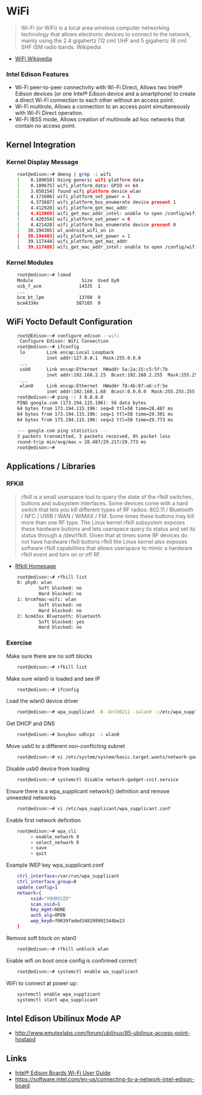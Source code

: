 WiFi
==

> Wi-Fi (or WiFi) is a local area wireless computer networking technology that allows electronic devices to connect to the network, mainly using the 2.4 gigahertz (12 cm) UHF and 5 gigahertz (6 cm) SHF ISM radio bands. Wikipedia

- [WiFi Wikipedia](https://en.wikipedia.org/wiki/Wi-Fi)

### Intel Edison Features

- Wi-Fi peer-to-peer connectivity with Wi-Fi Direct, Allows two Intel® Edison devices (or one Intel® Edison device and a smartphone) to create a direct Wi-Fi connection to each other without an access point.
- Wi-Fi multirole, Allows a connection to an access point simultaneously with Wi-Fi Direct operation. 
- Wi-Fi IBSS mode, Allows creation of multinode ad hoc networks that contain no access point.

## Kernel Integration

### Kernel Display Message

```sh
    root@edison:~# dmesg | grep -i wifi
    [    0.189658] Using generic wifi platform data
    [    0.189675] wifi_platform_data: GPIO == 64
    [    3.850154] found wifi platform device wlan
    [    4.171606] wifi_platform_set_power = 1
    [    4.373687] wifi_platform_bus_enumerate device present 1
    [    4.412928] wifi_platform_get_mac_addr
    [    4.413069] wifi_get_mac_addr_intel: unable to open /config/wifi/mac.txt
    [    4.420354] wifi_platform_set_power = 0
    [    4.421428] wifi_platform_bus_enumerate device present 0
    [   38.194385] wl_android_wifi_on in
    [   38.194403] wifi_platform_set_power = 1
    [   39.117444] wifi_platform_get_mac_addr
    [   39.117488] wifi_get_mac_addr_intel: unable to open /config/wifi/mac.txt
```

### Kernel Modules

```sh
    root@edison:~# lsmod
    Module                  Size  Used by0
    usb_f_acm              14335  1 
    ...
    bcm_bt_lpm             13708  0 
    bcm4334x              587105  0 
```

## WiFi Yocto Default Configuration

```sh
    root@Edison:~# configure_edison --wifi
     Configure Edison: WiFi Connection
    root@edison:~# ifconfig
     lo        Link encap:Local Loopback
               inet addr:127.0.0.1  Mask:255.0.0.0
     ...
     usb0      Link encap:Ethernet  HWaddr 5a:2a:15:c5:5f:7b
               inet addr:192.168.2.15  Bcast:192.168.2.255  Mask:255.255.255.0
     ...
     wlan0     Link encap:Ethernet  HWaddr 78:4b:87:a6:cf:5e
               inet addr:192.168.1.68  Bcast:0.0.0.0  Mask:255.255.255.0
    root@edison:~# ping -c 3 8.8.8.8
    PING google.com (173.194.115.196): 56 data bytes
    64 bytes from 173.194.115.196: seq=0 ttl=58 time=28.487 ms
    64 bytes from 173.194.115.196: seq=1 ttl=58 time=29.391 ms
    64 bytes from 173.194.115.196: seq=2 ttl=58 time=29.773 ms
    
    --- google.com ping statistics ---
    3 packets transmitted, 3 packets received, 0% packet loss
    round-trip min/avg/max = 28.487/29.217/29.773 ms
    root@edison:~# 
```

## Applications / Libraries

### RFKill

> rfkill is a small userspace tool to query the state of the rfkill switches, buttons and subsystem interfaces. Some devices come with a hard switch that lets you kill different types of RF radios: 802.11 / Bluetooth / NFC / UWB / WAN / WIMAX / FM. Some times these buttons may kill more than one RF type. The Linux kernel rfkill subsystem exposes these hardware buttons and lets userspace query its status and set its status through a /dev/rfkill. Given that at times some RF devices do not have hardware rfkill buttons rfkill the Linux kernel also exposes software rfkill capabilities that allows userspace to mimic a hardware rfkill event and turn on or off RF. 

- [Rfkill Homepage](https://wireless.wiki.kernel.org/en/users/documentation/rfkill)

```sh
    root@edison:~# rfkill list 
    0: phy0: wlan
            Soft blocked: no
            Hard blocked: no
    1: brcmfmac-wifi: wlan
            Soft blocked: no
            Hard blocked: no
    2: bcm43xx Bluetooth: bluetooth
            Soft blocked: yes
            Hard blocked: no
```

### Exercise

Make sure there are no soft blocks

```sh
    root@edison:~# rfkill list
```

Make sure wlan0 is loaded and see IP

```sh
    root@edison:~# ifconfig
```

Load the wlan0 device driver

```sh
    root@edison:~# wpa_supplicant -B -Dnl80211 -iwlan0 -c/etc/wpa_supplicant/wpa_supplicant.conf
```

Get DHCP and DNS

```sh
    root@edison:~# busybox udhcpc -i wlan0
```

Move usb0 to a different non-conflicting subnet

```sh
    root@edison:~# vi /etc/system/system/basic.target.wants/network-gadget-init.service
```

Disable usb0 device from loading

```sh
    root@edison:~# systemctl disable network-gadget-init.service
```

Ensure there is a wpa_supplicant network{} definition and remove unneeded networks

```sh
    root@edison:~# vi /etc/wpa_supplicant/wpa_supplicant.conf
```

Enable first network definition

```sh
    root@edison:~# wpa_cli
         > enable_network 0
         > select_network 0
         > save
         > quit
```

Example WEP key wpa_supplicant.conf

```sh
    ctrl_interface=/var/run/wpa_supplicant
    ctrl_interface_group=0
    update_config=1
    network={
         ssid="YOURSSID"
         scan_ssid=1
         key_mgmt=NONE
         auth_alg=OPEN
         wep_key0=f0039faded348299992344be23
    }
```

Remove soft block on wlan0

```sh
    root@edison:~# rfkill unblock wlan
```

Enable wifi on boot once config is confirmed correct

```sh
    root@edison:~# systemctl enable wa_supplicant
```

WiFi to connect at power up:

```sh
    systemctl enable wpa_supplicant
    systemctl start wpa_supplicant
```

## Intel Edison Ubilinux Mode AP

- http://www.emutexlabs.com/forum/ubilinux/85-ubilinux-access-point-hostapd

## Links

- [Intel® Edison Boards Wi-Fi User Guide](http://www.intel.com/support/edison/sb/CS-035380.htm)
- https://software.intel.com/en-us/connecting-to-a-network-intel-edison-board
